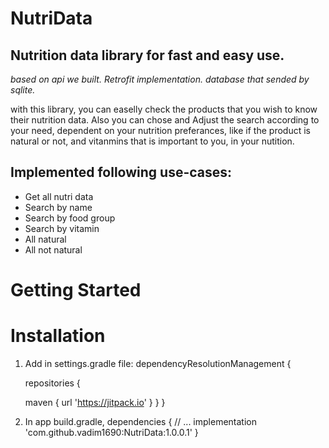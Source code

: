 # NutriData

## Nutrition data library for fast and easy use. 
_based on api we built._
_Retrofit implementation._ 
_database that sended by sqlite._

with this library, you can easelly check the products that you wish to know their nutrition data.
Also you can chose and Adjust the search according to your need, dependent on your nutrition preferances, like if the product is natural or not, and vitanmins that is important to you, in your nutition.


## Implemented following use-cases:
* Get all nutri data
* Search by name
* Search by food group
* Search by vitamin
* All natural 
* All not natural

# Getting Started
# Installation
  1. Add in settings.gradle file:
      dependencyResolutionManagement {

        repositories {

        maven { url 'https://jitpack.io' }
        }
      }
  2. In app build.gradle,
    dependencies {
    // ...
	        implementation 'com.github.vadim1690:NutriData:1.0.0.1'
    }

